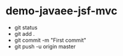 # demo-javaee-jsf-mvc

- git status
- git add .
- git commit -m "First commit"
- git push -u origin master